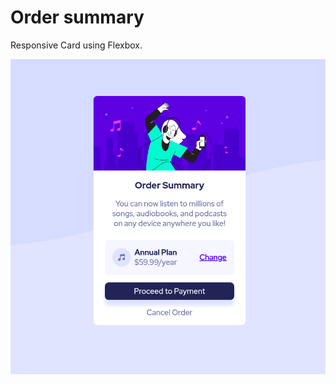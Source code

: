 # Order summary

Responsive Card using Flexbox.

![](https://github.com/soheil555/order-summary/blob/main/images/preview.png)
